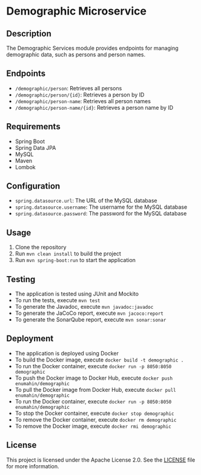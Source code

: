 # Demographic Microservice


## Description

The Demographic Services module provides endpoints for managing demographic data, such as persons and person names.

## Endpoints

- `/demographic/person`: Retrieves all persons
- `/demographic/person/{id}`: Retrieves a person by ID
- `/demographic/person-name`: Retrieves all person names
- `/demographic/person-name/{id}`: Retrieves a person name by ID

## Requirements

- Spring Boot
- Spring Data JPA
- MySQL
- Maven
- Lombok

## Configuration

- `spring.datasource.url`: The URL of the MySQL database
- `spring.datasource.username`: The username for the MySQL database
- `spring.datasource.password`: The password for the MySQL database

## Usage

1. Clone the repository
2. Run `mvn clean install` to build the project
3. Run `mvn spring-boot:run` to start the application

## Testing

- The application is tested using JUnit and Mockito
- To run the tests, execute `mvn test`
- To generate the Javadoc, execute `mvn javadoc:javadoc`
- To generate the JaCoCo report, execute `mvn jacoco:report`
- To generate the SonarQube report, execute `mvn sonar:sonar`

## Deployment

- The application is deployed using Docker
- To build the Docker image, execute `docker build -t demographic .`
- To run the Docker container, execute `docker run -p 8050:8050 demographic`
- To push the Docker image to Docker Hub, execute `docker push enumahin/demographic`
- To pull the Docker image from Docker Hub, execute `docker pull enumahin/demographic`
- To run the Docker container, execute `docker run -p 8050:8050 enumahin/demographic`
- To stop the Docker container, execute `docker stop demographic`
- To remove the Docker container, execute `docker rm demographic`
- To remove the Docker image, execute `docker rmi demographic`

## License

This project is licensed under the Apache License 2.0. See the [LICENSE](LICENSE) file for more information.